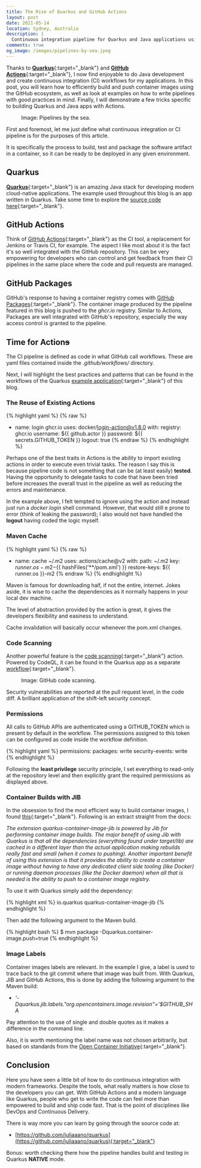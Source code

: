 ```yaml
---
title: The Rise of Quarkus and GitHub Actions
layout: post
date: 2021-05-14
location: Sydney, Australia
description: |
  Continuous integration pipeline for Quarkus and Java applications using GitHub Actions. 
comments: true
og_image: /images/pipelines-by-sea.jpeg
---
```


Thanks to [**Quarkus**](https://quarkus.io/){:target="_blank"} and [**GitHub Actions**](https://github.com/features/actions){:target="_blank"}, I now find enjoyable to do Java development and create continuous integration (CI) workflows for my applications. In this post, you will learn how to efficiently build and push container images using the GitHub ecosystem, as well as look at examples on how to write pipelines with good practices in mind. Finally, I will demonstrate a few tricks specific to building Quarkus and Java apps with Actions.

<!--more-->

<figure class="image">
<amp-img
    src="{{ site.cdn.https }}/images/pipelines-by-sea.jpeg"
    alt="pipelines-by-sea"
    class="image-center"
    height="1"
    width="1"
    layout="responsive">
</amp-img>
<figcaption class="image-center-caption">Image: Pipelines by the sea.</figcaption>
</figure>

First and foremost, let me just define what continuous integration or CI pipeline is for the purposes of this article.

It is specifically the process to build, test and package the software artifact in a container, so it can be ready to be deployed in any given environment.

## Quarkus

[**Quarkus**](https://quarkus.io/){:target="_blank"} is an amazing Java stack for developing modern cloud-native applications. The example used throughout this blog is an app written in Quarkus. Take some time to explore the [source code here](https://github.com/juliaaano/quarkus){:target="_blank"}.

## GitHub Actions

Think of [GitHub Actions](https://github.com/features/actions){:target="_blank"} as the CI tool, a replacement for Jenkins or Travis CI, for example. The aspect I like most about it is the fact it's so well integrated with the GitHub repository. This can be very empowering for developers who can control and get feedback from their CI pipelines in the same place where the code and pull requests are managed.

## GitHub Packages

GitHub's response to having a container registry comes with [GitHub Packages](https://github.com/features/packages){:target="_blank"}. The container image produced by the pipeline featured in this blog is pushed to the *ghcr.io* registry. Similar to Actions, Packages are well integrated with GitHub's repository, especially the way access control is granted to the pipeline.

## Time for Action~~s~~

The CI pipeline is defined as code in what GitHub call workflows. These are yaml files contained inside the *.github/workflows/* directory.

Next, I will highlight the best practices and patterns that can be found in the workflows of the Quarkus [example application](https://github.com/juliaaano/quarkus){:target="_blank"} of this blog.

### The Reuse of Existing Actions

{% highlight yaml %}
{% raw %}
- name: login ghcr.io
  uses: docker/login-action@v1.8.0
  with:
      registry: ghcr.io
      username: ${{ github.actor }}
      password: ${{ secrets.GITHUB_TOKEN }}
      logout: true
{% endraw %}
{% endhighlight %}

Perhaps one of the best traits in Actions is the ability to import existing actions in order to execute even trivial tasks. The reason I say this is because pipeline code is not something that can be (at least easily) **tested**. Having the opportunity to delegate tasks to code that have been tried before increases the overall trust in the pipeline as well as reducing the errors and maintenance.

In the example above, I felt tempted to ignore using the action and instead just run a *docker login* shell command. However, that would still e prone to error (think of leaking the password); I also would not have handled the **logout** having coded the logic myself.

### Maven Cache

{% highlight yaml %}
{% raw %}
- name: cache ~/.m2
  uses: actions/cache@v2
  with:
    path: ~/.m2
    key: ${{ runner.os }}-m2-${{ hashFiles('**/pom.xml') }}
    restore-keys: ${{ runner.os }}-m2
{% endraw %}
{% endhighlight %}

Maven is famous for downloading half, if not the entire, internet. Jokes aside, it is wise to cache the dependencies as it normally happens in your local dev machine.

The level of abstraction provided by the action is great, it gives the developers flexibility and easiness to understand.

Cache invalidation will basically occur whenever the pom.xml changes.

### Code Scanning

Another powerful feature is the [code scanning](https://github.com/features/security){:target="_blank"} action. Powered by CodeQL, it can be found in the Quarkus app as a separate [workflow](https://github.com/juliaaano/quarkus/blob/master/.github/workflows/scanning.yml){:target="_blank"}.

<figure class="image">
<amp-img
    src="{{ site.cdn.https }}/images/github-code-scanning.png"
    alt="github-code-scanning"
    class="image-center"
    height="1"
    width="1"
    layout="responsive">
</amp-img>
<figcaption class="image-center-caption">Image: GitHub code scanning.</figcaption>
</figure>

Security vulnerabilities are reported at the pull request level, in the code diff. A brilliant application of the shift-left security concept.

### Permissions

All calls to GitHub APIs are authenticated using a GITHUB_TOKEN which is present by default in the workflow. The permissions assigned to this token can be configured as code inside the workflow definition.

{% highlight yaml %}
permissions:
  packages: write
  security-events: write
{% endhighlight %}

Following the **least privilege** security principle, I set everything to read-only at the repository level and then explicitly grant the required permissions as displayed above.

### Container Builds with JIB

In the obsession to find the most efficient way to build container images, I found [this](https://quarkus.io/guides/container-image#jib){:target="_blank"}. Following is an extract straight from the docs:

*The extension quarkus-container-image-jib is powered by Jib for performing container image builds. The major benefit of using Jib with Quarkus is that all the dependencies (everything found under target/lib) are cached in a different layer than the actual application making rebuilds really fast and small (when it comes to pushing). Another important benefit of using this extension is that it provides the ability to create a container image without having to have any dedicated client side tooling (like Docker) or running daemon processes (like the Docker daemon) when all that is needed is the ability to push to a container image registry.*

To use it with Quarkus simply add the dependency:

{% highlight xml %}
<dependency>
    <groupId>io.quarkus</groupId>
    <artifactId>quarkus-container-image-jib</artifactId>
</dependency>
{% endhighlight %}

Then add the following argument to the Maven build.

{% highlight bash %}
$ mvn package -Dquarkus.container-image.push=true
{% endhighlight %}

### Image Labels

Container images labels are relevant. In the example I give, a label is used to trace back to the git commit where that image was built from. With Quarkus, JIB and GitHub Actions, this is done by adding the following argument to the Maven build:

* *'-Dquarkus.jib.labels."org.opencontainers.image.revision"='$GITHUB_SHA*

Pay attention to the use of single and double quotes as it makes a difference in the command line.

Also, it is worth mentioning the label name was not chosen arbitrarily, but based on standards from the [Open Container Initiative](https://github.com/opencontainers/image-spec){:target="_blank"}.

## Conclusion

Here you have seen a little bit of how to do continuous integration with modern frameworks. Despite the tools, what really matters is how close to the developers you can get. With GitHub Actions and a modern language like Quarkus, people who get to write the code can feel more than empowered to build and ship code fast. That is the point of disciplines like DevOps and Continuous Delivery. 

There is way more you can learn by going through the source code at:

* [https://github.com/juliaaano/quarkus](https://github.com/juliaaano/quarkus){:target="_blank"}

Bonus: worth checking there how the pipeline handles build and testing in Quarkus **NATIVE** mode.
